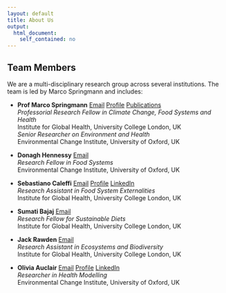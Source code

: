 ```yaml
---
layout: default
title: About Us
output: 
  html_document: 
    self_contained: no
---
```


## Team Members

We are a multi-disciplinary research group across several institutions. The team is led by Marco Springmann and includes:  

- **Prof Marco Springmann** [Email](mailto:m.springmann@ucl.ac.uk) [Profile](https://www.eci.ox.ac.uk/person/dr-marco-springmann) [Publications](https://scholar.google.com/citations?user=NZ7drjwAAAAJ&hl=en) <br> 
  *Professorial Research Fellow in Climate Change, Food Systems and Health*  <br> 
  Institute for Global Health, University College London, UK <br> 
  *Senior Researcher on Environment and Health*  <br>
  Environmental Change Institute, University of Oxford, UK
    
- **Donagh Hennessy** [Email](mailto:d.hennessy@ucl.ac.uk) <br>
  *Research Fellow in Food Systems* <br>
  Environmental Change Institute, University of Oxford, UK

- **Sebastiano Caleffi** [Email](mailto:s.caleffi@ucl.ac.uk) [Profile](https://orcid.org/0000-0002-8887-7370) [LinkedIn](https://www.linkedin.com/in/sebastianocaleffi/) <br>
  *Research Assistant in Food System Externalities* <br>
  Institute for Global Health, University College London, UK

- **Sumati Bajaj** [Email](mailto:sumati.bajaj@ucl.ac.uk) <br>
  *Research Fellow for Sustainable Diets* <br>
  Institute for Global Health, University College London, UK
        
- **Jack Rawden** [Email](mailto:jack.rawden.22@ucl.ac.uk) <br>
  *Research Assistant in Ecosystems and Biodiversity* <br>
  Institute for Global Health, University College London, UK

- **Olivia Auclair** [Email](mailto:o.auclair@ucl.ac.uk) [Profile](https://orcid.org/0000-0002-3506-347X) [LinkedIn](https://www.linkedin.com/in/olivia-auclair-phd-813740147/) <br>
  *Researcher in Health Modelling* <br>
  Environmental Change Institute, University of Oxford, UK
